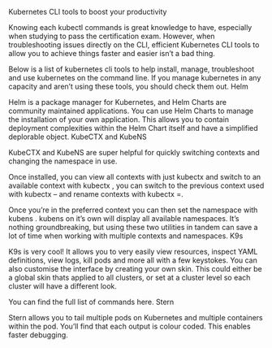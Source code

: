 Kubernetes CLI tools to boost your productivity

Knowing each kubectl commands is great knowledge to have, especially when studying to pass the certification exam. However, when troubleshooting issues directly on the CLI, efficient Kubernetes CLI tools to allow you to achieve things faster and easier isn’t a bad thing.

Below is a list of kubernetes cli tools to help install, manage, troubleshoot and use kubernetes on the command line. If you manage kubernetes in any capacity and aren’t using these tools, you should check them out.
Helm

Helm is a package manager for Kubernetes, and Helm Charts are community maintained applications. You can use Helm Charts to manage the installation of your own application. This allows you to contain deployment complexities within the Helm Chart itself and have a simplified deplorable object.
KubeCTX and KubeNS

KubeCTX and KubeNS are super helpful for quickly switching contexts and changing the namespace in use.

Once installed, you can view all contexts with just kubectx and switch to an available context with kubectx <context to switch to>, you can switch to the previous context used with kubectx – and rename contexts with kubectx <new name>=<old name>.

Once you’re in the preferred context you can then set the namespace with kubens <namespace to use by default>. kubens on it’s own will display all available namespaces. It’s nothing groundbreaking, but using these two utilities in tandem can save a lot of time when working with multiple contexts and namespaces.
K9s

K9s is very cool! It allows you to very easily view resources, inspect YAML definitions, view logs, kill pods and more all with a few keystokes. You can also customise the interface by creating your own skin. This could either be a global skin thats applied to all clusters, or set at a cluster level so each cluster will have a different look.

You can find the full list of commands here.
Stern

Stern allows you to tail multiple pods on Kubernetes and multiple containers within the pod. You’ll find that each output is colour coded. This enables faster debugging.
